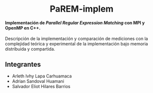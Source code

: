 <h1 align="center">PaREM-implem</h1>

#### Implementación de _Parallel Regular Expression Matching_ con MPI y OpenMP en C++.

Descripción de la implementación y comparación de mediciones con la complejidad teórica y experimental de la implementación bajo memoria distribuida y compartida.

## Integrantes

- Arleth Ivhy Lapa Carhuamaca
- Adrian Sandoval Huamani
- Salvador Eliot Hilares Barrios
